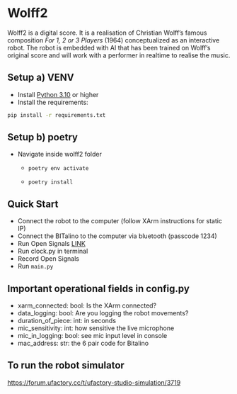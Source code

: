 # Wolff2

Wolff2 is a digital score. It is a realisation of Christian Wolff’s famous composition 
_For 1, 2 or 3 Players_ (1964) conceptualized as an interactive robot. 
The robot is embedded with AI that has been trained on Wolff’s original score and will work with 
a performer in realtime to realise the music.

## Setup a) VENV
- Install [Python 3.10](https://www.python.org/) or higher
- Install the requirements:
```bash
pip install -r requirements.txt
```
## Setup b) poetry
- Navigate inside wolff2 folder
  -     poetry env activate
  -     poetry install

## Quick Start
- Connect the robot to the computer (follow XArm instructions for static IP)
- Connect the BITalino to the computer via bluetooth (passcode 1234)
- Run Open Signals [LINK](https://support.pluxbiosignals.com/knowledge-base/introducing-opensignals-revolution/)
- Run clock.py in terminal
- Record Open Signals
- Run `main.py`

## Important operational fields in config.py
- xarm_connected: bool: Is the XArm connected?
- data_logging: bool: Are you logging the robot movements?
- duration_of_piece: int: in seconds
- mic_sensitivity: int: how sensitive the live microphone
- mic_in_logging: bool: see mic input level in console
- mac_address: str: the 6 pair code for Bitalino

## To run the robot simulator
https://forum.ufactory.cc/t/ufactory-studio-simulation/3719
